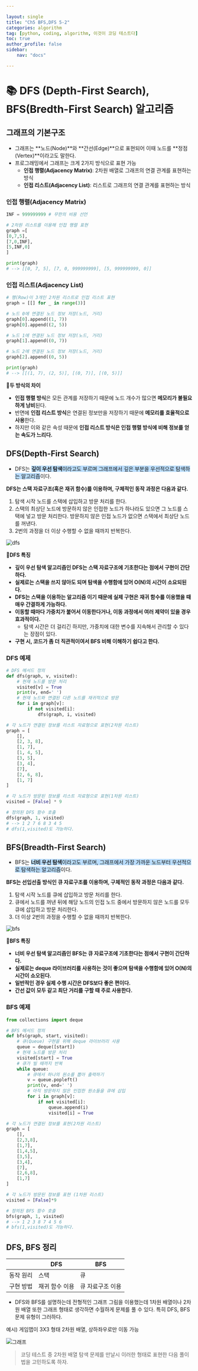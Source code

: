 ```yaml
---

layout: single
title: "Ch5 BFS,DFS 5-2"
categories: algorithm
tag: [python, coding, algorithm, 이것이 코딩 테스트다]
toc: true
author_profile: false
sidebar:
    nav: "docs"

---
```


# 📚 DFS (Depth-First Search), BFS(Bredth-First Search) 알고리즘

## 그래프의 기본구조
* 그래프는 **노드(Node)**와 **간선(Edge)**으로 표현되어 이때 노드를 **정점(Vertex)**이라고도 말한다.
* 프로그래밍에서 그래프는 크게 2가지 방식으로 표현 가능
  * **인접 행렬(Adjacency Matrix)**: 2차원 배열로 그래프의 연결 관계를 표현하는 방식
  * **인접 리스트(Adjacency List)**: 리스트로 그래프의 연결 관계를 표현하는 방식

### 인접 행렬(Adjacency Matrix)

```python
INF = 999999999 # 무한의 비용 선언

# 2차원 리스트를 이용해 인접 행렬 표현
graph =[
[0,7,5],
[7,0,INF],
[5,INF,0]
]

print(graph)
# --> [[0, 7, 5], [7, 0, 999999999], [5, 999999999, 0]]

```

### 인접 리스트(Adjacency List)

```python
# 행(Row)이 3개인 2차원 리스트로 인접 리스트 표현
graph = [[] for _ in range(3)]

# 노드 0에 연결된 노드 정보 저장(노드, 거리)
graph[0].append((1, 7))
graph[0].append((2, 5))

# 노드 1에 연결된 노드 정보 저장(노드, 거리)
graph[1].append((0, 7))

# 노드 2에 연결된 노드 정보 저장(노드, 거리)
graph[2].append((0, 5))

print(graph)
# --> [[(1, 7), (2, 5)], [(0, 7)], [(0, 5)]]

```
**🔔두 방식의 차이**

* **인접 행렬 방식**은 모든 관계를 저장하기 때문에 노드 개수가 많으면 **메모리가 불필요하게 낭비**된다.
* 반면에 **인접 리스트 방식**은 연결된 정보만을 저장하기 때문에 **메모리를 효율적으로 사용**한다.
* 하지만 이와 같은 속성 때문에 **인접 리스트 방식은 인접 행렬 방식에 비해 정보를 얻는 속도가 느리다.**


## DFS(Depth-First Search)
* DFS는 <span style="background-color:#baddfe">**깊이 우선 탐색**이라고도 부르며 그래프에서 깊은 부분을 우선적으로 탐색하는 알고리즘</span>이다.
  
**DFS는 스택 자료구조(혹은 재귀 함수)를 이용하며, 구체적인 동작 과정은 다음과 같다.**

  1. 탐색 시작 노드를 스택에 삽입하고 방문 처리를 한다.
  2. 스택의 최상단 노드에 방문하지 않은 인접한 노드가 하나라도 있으면 그 노드를 스택에 넣고 방문 처리한다. 방문하지 않은 인접 노드가 없으면 스택에서 최상단 노드를 꺼낸다.
  3. 2번의 과정을 더 이상 수행할 수 없을 때까지 반복한다.

![dfs](/assets/images/dfs.gif)

**🔔DFS 특징**

* **깊이 우선 탐색 알고리즘인 DFS는 스택 자료구조에 기초한다는 점에서 구현이 간단하다.**
* **실제로는 스택을 쓰지 않아도 되며 탐색을 수행함에 있어 O(N)의 시간이 소요되된다.**
* **DFS는 스택을 이용하는 알고리즘 이기 때문에 실제 구현은 재귀 함수를 이용했을 때 매우 간결하게 가능하다.**
* **이동할 때마다 가중치가 붙어서 이동한다거나, 이동 과정에서 여러 제약이 있을 경우 효과적이다.**
  * 탐색 시간은 더 걸리긴 하지만, 가중치에 대한 변수를 지속해서 관리할 수 있다는 장점이 있다. 
* **구현 시, 코드가 좀 더 직관적이여서 BFS 비해 이해하기 쉽다고 한다.**

### DFS 예제

```python
# DFS 메서드 정의
def dfs(graph, v, visited):
    # 현재 노드를 방문 처리
    visited[v] = True
    print(v, end=' ')
    # 현재 노드와 연결된 다른 노드를 재귀적으로 방문
    for i in graph[v]:
        if not visited[i]:
            dfs(graph, i, visited)

# 각 노드가 연결된 정보를 리스트 자료형으로 표현(2차원 리스트)
graph = [
    [],
    [2, 3, 8],
    [1, 7],
    [1, 4, 5],
    [3, 5],
    [3, 4],
    [7],
    [2, 6, 8],
    [1, 7]
]

# 각 노드가 방문된 정보를 리스트 자료형으로 표현(1차원 리스트)
visited = [False] * 9

# 정의된 DFS 함수 호출
dfs(graph, 1, visited)
# --> 1 2 7 6 8 3 4 5
# dfs(1,visited)도 가능하다.  
```


## BFS(Breadth-First Search)
* BFS는 <span style="background-color:#baddfe">**너비 우선 탐색**이라고도 부르며, 그래프에서 가장 가까운 노드부터 우선적으로 탐색하는 알고리즘</span>이다.

**BFS는 선입선출 방식인 큐 자료구조를 이용하며, 구체적인 동작 과정은 다음과 같다.**

  1. 탐색 시작 노드를 큐에 삽입하고 방문 처리를 한다.
  2. 큐에서 노드를 꺼낸 뒤에 해당 노드의 인접 노드 중에서 방문하지 않은 노드를 모두 큐에 삽입하고 방문 처리한다.
  3. 더 이상 2번의 과정을 수행할 수 없을 때까지 반복한다.
   
![bfs](/assets/images/bfs.gif)

**🔔BFS 특징**

* **너비 우선 탐색 알고리즘인 BFS는 큐 자료구조에 기초한다는 점에서 구현이 간단하다.**
* **실제로는 deque 라이브러리를 사용하는 것이 좋으며 탐색을 수행함에 있어 O(N)의 시간이 쇼오된다.**
* **일반적인 경우 실제 수행 시간은 DFS보다 좋은 편이다.**
* **간선 값이 모두 같고 최단 거리를 구할 때 주로 사용한다.**

### BFS 예제

```python
from collections import deque

# BFS 메서드 정의
def bfs(graph, start, visited):
	# 큐(Queue) 구현을 위해 deque 라이브러리 사용
    queue = deque([start])
    # 현재 노드를 방문 처리
    visited[start] = True
    # 큐가 빌 때까지 반복
    while queue:
    	# 큐에서 하나의 원소를 뽑아 출력하기
        v = queue.popleft()
        print(v, end=' ')
        # 아직 방문하지 않은 인접한 원소들을 큐에 삽입
        for i in graph[v]:
            if not visited[i]:
                queue.append(i)
                visited[i] = True

# 각 노드가 연결된 정보를 표현(2차원 리스트)
graph = [
	[],
    [2,3,8],
    [1,7],
    [1,4,5],
    [3,5],
    [3,4],
	[7],
    [2,6,8],
    [1,7]
]

# 각 노드가 방문된 정보를 표현 (1차원 리스트)
visited = [False]*9

# 정의된 BFS 함수 호출
bfs(graph, 1, visited)
# --> 1 2 3 8 7 4 5 6
# bfs(1,visited)도 가능하다.  
```

## **DFS, BFS 정리**

||DFS|BFS|
|-|-|-|
|동작 원리|스택|큐|
|구현 방법|재귀 함수 이용|큐 자료구조 이용|

* DFS와 BFS를 설명하는데 전형적인 그래프 그림을 이용했는데 1차원 배열이나 2차원 배열 또한 그래프 형태로 생각하면 수월하게 문제를 풀 수 있다. 특히 DFS, BFS 문제 유형이 그러하다.

예시) 게임맵이 3X3 형태 2차원 배열, 상하좌우로만 이동 가능

![그래프](/assets/images/DFS,BFS-그래프.PNG)

  >코딩 테스트 중 2차원 배열 탐색 문제를 만날시 이러한 형태로 표현한 다음 풀이법을 고민하도록 하자.

